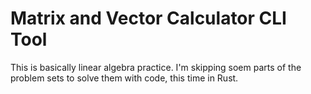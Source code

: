 # Matrix and Vector Calculator CLI Tool

This is basically linear algebra practice. I'm skipping soem parts of the problem sets to solve them with code, this time in Rust.

